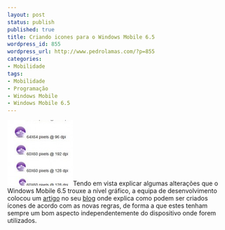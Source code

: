 ```yaml
---
layout: post
status: publish
published: true
title: Criando icones para o Windows Mobile 6.5
wordpress_id: 855
wordpress_url: http://www.pedrolamas.com/?p=855
categories:
- Mobilidade
tags:
- Mobilidade
- Programação
- Windows Mobile
- Windows Mobile 6.5
---
```

[![Window Mobile 6.5 icon guidelines](/wp-content/uploads/2009/07/Window-Mobile-6.5-icon-guidelines-150x150.jpg "Window Mobile 6.5 icon guidelines")](/wp-content/uploads/2009/07/Window-Mobile-6.5-icon-guidelines.jpg "São estes os novos formatos aconselhados para os ícones do Windows Mobile 6.5")Tendo em vista explicar algumas alterações que o Windows Mobile 6.5 trouxe a nível gráfico, a equipa de desenvolvimento colocou um [artigo](http://windowsteamblog.com/blogs/windowsphone/archive/2009/07/24/creating-custom-icons-for-windows-mobile-6-5.aspx) no seu [blog](http://windowsteamblog.com/blogs/windowsphone/) onde explica como podem ser criados ícones de acordo com as novas regras, de forma a que estes tenham sempre um bom aspecto independentemente do dispositivo onde forem utilizados.
